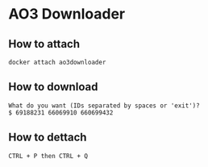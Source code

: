 # AO3 Downloader

## How to attach

`docker attach ao3downloader`

## How to download

```
What do you want (IDs separated by spaces or 'exit')?
$ 69188231 66069910 660699432
```

## How to dettach

``CTRL + P then CTRL + Q``